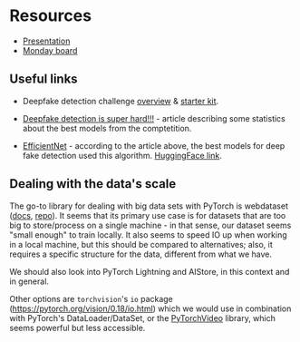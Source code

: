 # Resources
- [Presentation](https://technionmail-my.sharepoint.com/:p:/g/personal/victormel_campus_technion_ac_il/EcEUP5kI1DNHmBq4n9l2GhUBRhw4wOpnqjLmhpYRtvUpAw?e=nfDrg2)
- [Monday board](https://ai-course.monday.com/boards/1524530148)

## Useful links
- Deepfake detection challenge [overview](https://www.kaggle.com/competitions/deepfake-detection-challenge/overview) & [starter kit](https://www.kaggle.com/code/gpreda/deepfake-starter-kit/notebook).

- [Deepfake detection is super hard!!!](https://towardsdatascience.com/deepfake-detection-is-super-hard-38f98241ee49) - article describing some statistics about the best models from the comptetition.
- [EfficientNet](https://github.com/tensorflow/tpu/tree/master/models/official/efficientnet) - according to the article above, the best models for deep fake detection used this algorithm. [HuggingFace link](https://huggingface.co/docs/transformers/en/model_doc/efficientnet).

## Dealing with the data's scale

The go-to library for dealing with big data sets with PyTorch is webdataset ([docs](https://webdataset.github.io/webdataset/), [repo](https://webdataset.github.io/webdataset/)).
It seems that its primary use case is for datasets that are too big to store/process on a single machine - in that sense, our dataset seems "small enough" to train locally.
It also seems to speed IO up when working in a local machine, but this should be compared to alternatives; also, it requires a specific structure for the data, different from what we have.

We should also look into PyTorch Lightning and AIStore, in this context and in general.

Other options are `torchvision`'s `io` package (https://pytorch.org/vision/0.18/io.html) which we would use in combination with PyTorch's DataLoader/DataSet, or the [PyTorchVideo](https://pytorchvideo.org/) library, which seems powerful but less accessible.